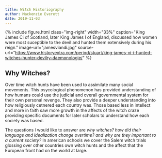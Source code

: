 ```yaml
---
title: Witch Historiography
author: Mackenzie Everett
date: 2019-11-03
---
```


{% include figure.html
  class="img-right"
  width="33%"
  caption="King James Ci of Scotland, later King James I of England, discussed how women were most suceptible to the devil and hunted them extensively during his reign."
  image-url="jamesviandi.jpg"
  source-url="https://www.historyextra.com/period/stuart/king-james-vi-i-hunted-witches-hunter-devilry-daemonologie/"
%}

## Why Witches?
Over time witch hunts have been used to assimilate many social movements. This psycological phenomenon has provided understanding of how humans could use the judicial and overall governmental system for their own personal revenge. They also provide a deeper understanding into how religiously cetnered each country was. Those based less in intellect and more in faith saw more growth in the affects of the witch craze providing specific documents for later scholars to understand how each society was based.

The questions I would like to answer are _why witches? how did their language and idealization change overtime? and why are they important to a current society?_ In american schools we cover the Salem witch trials glossing over other countries own witch hunts and the affect that the European front had on the world at large. 
